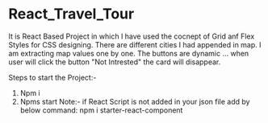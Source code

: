 # React_Travel_Tour
It is React Based Project in which I have used the cocnept of Grid anf Flex Styles for CSS designing.
There are different cities I had appended in map. I am extracting map values one by one. The buttons are dynamic ... when user will click the button "Not Intrested" the card will disappear.

Steps to start the Project:-
1. Npm i
2. Npms start
Note:- if React Script is not added in your json file add by below command:
npm i starter-react-component
